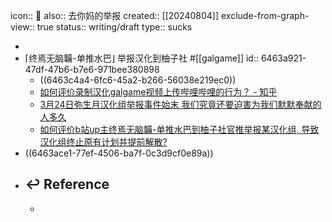 icon:: 🤮
also:: 去你妈的举报
created:: [[20240804]]
exclude-from-graph-view:: true
status:: writing/draft
type:: sucks

-
- ⌈终焉无脑韛-单推水巴⌋ 举报汉化到柚子社 #[[galgame]]
  id:: 6463a921-47df-47b6-b7e6-971bee380898
  - ((6463c4a4-6fc6-45a2-b266-56038e219ec0))
  - [如何评价录制汉化galgame视频上传哔哩哔哩的行为？ - 知乎](https://www.zhihu.com/question/62779037/answer/288546281)
  - [3月24日弥生月汉化组举报事件始末 我们究竟还要迫害为我们默默奉献的人多久](https://www.bilibili.com/read/cv5275470/)
  - [如何评价b站up主终焉无脑韛-单推水巴到柚子社官推举报某汉化组, 导致汉化组终止原有计划并提前解散?](https://www.zhihu.com/question/382070522/answer/1101695673)
- ((6463ace1-77ef-4506-ba7f-0c3d9cf0e89a))
- ## ↩ Reference
  -